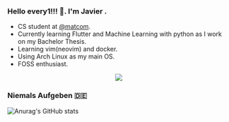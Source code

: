 ### Hello every1!!! :wave:. I'm Javier . 
  - CS student at [@matcom](https://github.com/matcom).
  - Currently learning Flutter and Machine Learning with python as I work on my Bachelor Thesis.
  - Learning vim(neovim) and docker.
  - Using Arch Linux as my main OS.
  - FOSS enthusiast.

<p align="center">
    <a href="https://skillicons.dev">
        <img src="https://skillicons.dev/icons?i=git,docker,python,c,cpp,cs,dart,flutter,bash,linux,neovim" />
    </a>
</p>

### Niemals Aufgeben :de:

![Anurag's GitHub stats](https://github-readme-stats.vercel.app/api?username=anuraghazra&show_icons=true&theme=darcula)
